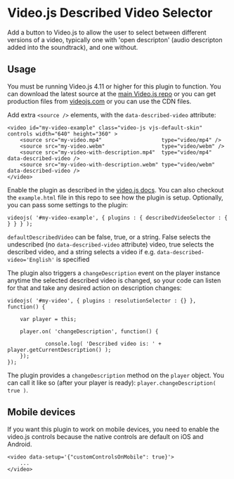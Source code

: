 Video.js Described Video Selector
=================================

Add a button to Video.js to allow the user to select between different versions 
of a video, typically one with 'open descripton' (audio descripton added into the
soundtrack), and one without.

Usage
-----
You must be running Video.js 4.11 or higher for this plugin to function. You can download the latest source at the [main Video.js repo](https://github.com/videojs/video.js) or you can get production files from [videojs.com](http://videojs.com) or you can use the CDN files.

Add extra `<source />` elements, with the `data-described-video` attribute:

	<video id="my-video-example" class="video-js vjs-default-skin" controls width="640" height="360" >
		<source src="my-video.mp4"                   type="video/mp4" />
		<source src="my-video.webm"                  type="video/webm" />
		<source src="my-video-with-description.mp4"  type="video/mp4" data-described-video />
		<source src="my-video-with-description.webm" type="video/webm" data-described-video />
	</video>

Enable the plugin as described in the [video.js docs](https://github.com/videojs/video.js/blob/v4.5.2/docs/guides/plugins.md#step-3-using-a-plugin). You can also checkout the `example.html` file in this repo to see how the plugin is setup. Optionally, you can pass some settings to the plugin:

    videojs( '#my-video-example', { plugins : { describedVideoSelector : {
    } } } );

`defaultDescribedVideo` can be false, true, or a string. False selects the undescribed (no `data-described-video` attribute) video, true selects the described video, and a string selects a video if e.g. `data-described-video='English'` is specified

The plugin also triggers a `changeDescription` event on the player instance anytime the selected described video is changed, so your code can listen for that and take any desired action on description changes:

	videojs( '#my-video', { plugins : resolutionSelector : {} }, function() {
		
		var player = this;
		
		player.on( 'changeDescription', function() {
			
				console.log( 'Described video is: ' + player.getCurrentDescription() );
		});
	});

The plugin provides a `changeDescription` method on the `player` object. You can call it like so (after your player is ready): `player.changeDescription( true )`.
	
Mobile devices
--------------
If you want this plugin to work on mobile devices, you need to enable the video.js controls because the native controls are default on iOS and Android.

	<video data-setup='{"customControlsOnMobile": true}'>
		...
	</video>
